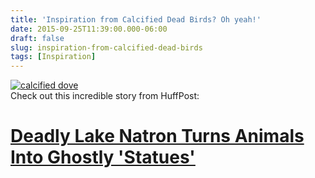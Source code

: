 ```yaml
---
title: 'Inspiration from Calcified Dead Birds? Oh yeah!'
date: 2015-09-25T11:39:00.000-06:00
draft: false
slug: inspiration-from-calcified-dead-birds
tags: [Inspiration]
---
```


[![calcified dove](http://i.huffpost.com/gen/1386228/thumbs/o-CALCIFIED-DOVE-900.jpg?5)](http://www.huffingtonpost.com/2013/10/03/calcified-animals_n_4032659.html?1380818481&icid=maing-grid7%7Cnetscape%7Cdl4%7Csec1_lnk3%26pLid%3D385951)  
Check out this incredible story from HuffPost:  

[Deadly Lake Natron Turns Animals Into Ghostly 'Statues'](http://www.huffingtonpost.com/2013/10/03/calcified-animals_n_4032659.html?1380818481&icid=maing-grid7%7Cnetscape%7Cdl4%7Csec1_lnk3%26pLid%3D385951)
=============================================================================================================================================================================================================